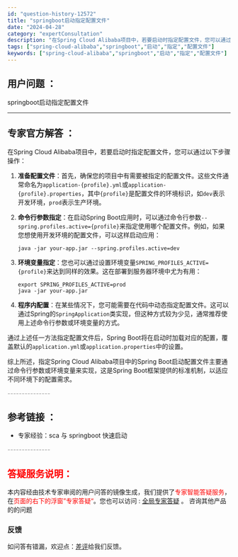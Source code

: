 ```yaml
---
id: "question-history-12572"
title: "springboot启动指定配置文件"
date: "2024-04-28"
category: "expertConsultation"
description: "在Spring Cloud Alibaba项目中，若要启动时指定配置文件，您可以通过以下步骤操作：1. **准备配置文件**：首先，确保您的项目中有需要被指定的配置文件。这些文件通常命名为`application-profile.yml`或`application-profile.propertie"
tags: ["spring-cloud-alibaba","springboot","启动","指定","配置文件"]
keywords: ["spring-cloud-alibaba","springboot","启动","指定","配置文件"]
---
```


## 用户问题 ： 
 springboot启动指定配置文件  

---------------
## 专家官方解答 ：

在Spring Cloud Alibaba项目中，若要启动时指定配置文件，您可以通过以下步骤操作：

1. **准备配置文件**：首先，确保您的项目中有需要被指定的配置文件。这些文件通常命名为`application-{profile}.yml`或`application-{profile}.properties`，其中`{profile}`是配置文件的环境标识，如`dev`表示开发环境，`prod`表示生产环境。

2. **命令行参数指定**：在启动Spring Boot应用时，可以通过命令行参数`--spring.profiles.active={profile}`来指定使用哪个配置文件。例如，如果您想使用开发环境的配置文件，可以这样启动应用：
   ```shell
   java -jar your-app.jar --spring.profiles.active=dev
   ```

3. **环境变量指定**：您也可以通过设置环境变量`SPRING_PROFILES_ACTIVE={profile}`来达到同样的效果。这在部署到服务器环境中尤为有用：
   ```shell
   export SPRING_PROFILES_ACTIVE=prod
   java -jar your-app.jar
   ```

4. **程序内配置**：在某些情况下，您可能需要在代码中动态指定配置文件。这可以通过Spring的`SpringApplication`类实现，但这种方式较为少见，通常推荐使用上述命令行参数或环境变量的方式。

通过上述任一方法指定配置文件后，Spring Boot将在启动时加载对应的配置，覆盖默认的`application.yml`或`application.properties`中的设置。

综上所述，指定Spring Cloud Alibaba项目中的Spring Boot启动配置文件主要通过命令行参数或环境变量来实现，这是Spring Boot框架提供的标准机制，以适应不同环境下的配置需求。


<font color="#949494">---------------</font> 


## 参考链接 ：

* 专家经验：sca 与 springboot 快速启动 


 <font color="#949494">---------------</font> 
 


## <font color="#FF0000">答疑服务说明：</font> 

本内容经由技术专家审阅的用户问答的镜像生成，我们提供了<font color="#FF0000">专家智能答疑服务</font>，在<font color="#FF0000">页面的右下的浮窗”专家答疑“</font>。您也可以访问 : [全局专家答疑](https://answer.opensource.alibaba.com/docs/intro) 。 咨询其他产品的的问题

### 反馈
如问答有错漏，欢迎点：[差评](https://ai.nacos.io/user/feedbackByEnhancerGradePOJOID?enhancerGradePOJOId=12665)给我们反馈。
